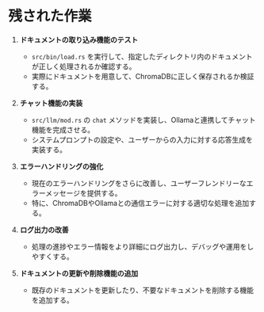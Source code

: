 # 残された作業

1. **ドキュメントの取り込み機能のテスト**
   - `src/bin/load.rs` を実行して、指定したディレクトリ内のドキュメントが正しく処理されるか確認する。
   - 実際にドキュメントを用意して、ChromaDBに正しく保存されるか検証する。

2. **チャット機能の実装**
   - `src/llm/mod.rs` の `chat` メソッドを実装し、Ollamaと連携してチャット機能を完成させる。
   - システムプロンプトの設定や、ユーザーからの入力に対する応答生成を実装する。

3. **エラーハンドリングの強化**
   - 現在のエラーハンドリングをさらに改善し、ユーザーフレンドリーなエラーメッセージを提供する。
   - 特に、ChromaDBやOllamaとの通信エラーに対する適切な処理を追加する。

4. **ログ出力の改善**
   - 処理の進捗やエラー情報をより詳細にログ出力し、デバッグや運用をしやすくする。

5. **ドキュメントの更新や削除機能の追加**
   - 既存のドキュメントを更新したり、不要なドキュメントを削除する機能を追加する。 